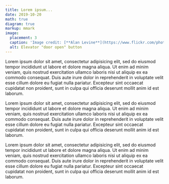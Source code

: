 ```yaml
---
title: Lorem ipsum...
date: 2019-10-20
math: true
diagram: true
markup: mmark
image:
  placement: 3
  caption: 'Image credit: [**Alan Levine**](https://www.flickr.com/photos/cogdog/47590107551/in/photolist-FngFPG-4Xyeqz-oQmydB-oaM65G-X7QACS-VKnGFW-pZmuyZ-dwikL4-VbLJum-s2kxRT-mQNEQF-qEznxn-2duLFmy-25usFa2-oRRafz-MmDJYj-2fvnJXH-Jo7PjS-7pS69i-TJYn7m-pq2qqW-WY79Sw-SJAHeU-dVfNjg-D1FTSc-4PUCGq-PVKoCd-26t5Hze-pszYuV-4papfo-4HGWut-27B5Q9L-4H72jH-77YQCo-SwDCQs-owPwwa-2fAeP3H-hQTJyo-2cC4y2J-U6wznN-neNNVz-27QKEnM-MZH8Jb-2ahbFwf-io8FGr-219ed6g-hsrpbZ-EgbQ3D-22MXvmq-JGYztd)'
  alt: Elevator "door open" button
---
```


Lorem ipsum dolor sit amet, consectetur adipisicing elit, sed do eiusmod tempor incididunt ut labore et dolore magna aliqua. Ut enim ad minim veniam, quis nostrud exercitation ullamco laboris nisi ut aliquip ex ea commodo consequat. Duis aute irure dolor in reprehenderit in voluptate velit esse cillum dolore eu fugiat nulla pariatur. Excepteur sint occaecat cupidatat non proident, sunt in culpa qui officia deserunt mollit anim id est laborum.

Lorem ipsum dolor sit amet, consectetur adipisicing elit, sed do eiusmod tempor incididunt ut labore et dolore magna aliqua. Ut enim ad minim veniam, quis nostrud exercitation ullamco laboris nisi ut aliquip ex ea commodo consequat. Duis aute irure dolor in reprehenderit in voluptate velit esse cillum dolore eu fugiat nulla pariatur. Excepteur sint occaecat cupidatat non proident, sunt in culpa qui officia deserunt mollit anim id est laborum.

Lorem ipsum dolor sit amet, consectetur adipisicing elit, sed do eiusmod tempor incididunt ut labore et dolore magna aliqua. Ut enim ad minim veniam, quis nostrud exercitation ullamco laboris nisi ut aliquip ex ea commodo consequat. Duis aute irure dolor in reprehenderit in voluptate velit esse cillum dolore eu fugiat nulla pariatur. Excepteur sint occaecat cupidatat non proident, sunt in culpa qui officia deserunt mollit anim id est laborum.
